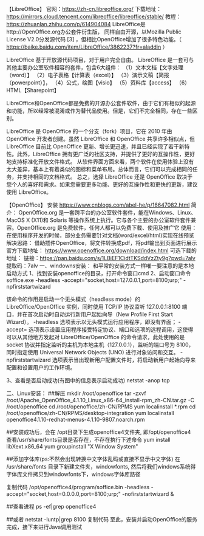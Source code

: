 

【LibreOffice】
官网：https://zh-cn.libreoffice.org/
下载地址：https://mirrors.cloud.tencent.com/libreoffice/libreoffice/stable/
教程：https://zhuanlan.zhihu.com/p/614904084
LibreOffice是http://OpenOffice.org办公套件衍生版， 同样自由开源，以Mozilla Public License V2.0分发源代码 [3] ，但相比OpenOffice增加了很多特色功能。（ https://baike.baidu.com/item/LibreOffice/3862237?fr=aladdin ）

LibreOffice 基于开放源代码项目，对于用户完全自由。
LibreOffice 是一套可与其他主要办公室软件相容的套件，包含6大组件：
（1）文本文档【文字处理（word）】
（2）电子表格【计算表（excel）】
（3）演示文稿【简报（powerpoint）】，
（4）公式，绘图【visio】
（5）资料库【access】
（6）HTML【Sharepoint】


LibreOffice和OpenOffice都是免费的开源办公套件软件，由于它们有相似的起源和功能，所以经常被混淆或作为替代品使用。但是，它们不完全相同，存在一些区别。

LibreOffice 是 OpenOffice 的一个分支（fork）项目，它在 2010 年由 OpenOffice 开发者创建。虽然 LibreOffice 和 OpenOffice 共享许多相似点，但 LibreOffice 目前比 OpenOffice 更新、增长更迅速，并且已经实现了若干新特性。此外，LibreOffice 拥有更广泛的社区支持，并提供了更好的互操作性，更好地支持标准化开放文件格式。
从软件界面方面来看，两个软件在使用体验上没有太大差异，基本上有着类似的图标和菜单布局。总体而言，它们可以完成相同的任务，并支持相同的文档格式。
总之，选择 LibreOffice 还是 OpenOffice 取决于您个人的喜好和需求。如果您需要更多功能、更好的互操作性和更快的更新，建议使用 LibreOffice。


【OpenOffice】 安装
https://www.cnblogs.com/abel-he/p/16647082.html
简介：
OpenOffice.org 是一套跨平台的办公室软件套件，能在Windows、Linux、MacOS X (X11)和 Solaris 等操作系统上执行。它与各个主要的办公室软件套件兼容。OpenOffice.org 是免费软件，任何人都可以免费下载、使用及推广它
使用：
在使用程序开发的时候，部分业务需要针对文档(word/excel/html)实现在线预览
解决思路：
借助插件OpenOffice，将文件转换成pdf，将pdf输出到页面进行展示
官方下载地址：
https://www.openoffice.org/download/index.html
可选下载的地址：
链接：https://pan.baidu.com/s/1LBiEF1CidtTKSddVzZty9g?pwd=7alv
提取码：7alv
一、windowns安装：
和平常的安装方式一样唯一要注意的是本地启动方式
1、找到安装openoffice的目录，打开命令窗口cmd
 2、启动窗口命令
soffice.exe -headless -accept="socket,host=127.0.0.1,port=8100;urp;" -npfirststartwizard

该命令的作用是启动一个无头模式（headless mode）的 LibreOffice/OpenOffice 实例，同时使用 TCP/IP 协议监听 127.0.0.1:8100 端口，并在首次启动时自动运行新用户起始向导（New Profile First Start Wizard）。
-headless 选项表示以无头模式运行应用程序，即没有界面；
-accept= 选项表示设置应用程序接受特定协议、端口和选项的远程调用，这使得可以从其他地方发起对 LibreOffice/OpenOffice 的命令请求，此处使用的是 socket 协议并指定监听的主机为本地主机（127.0.0.1），监听的端口号为 8100，同时指定使用 Universal Network Objects (UNO) 进行对象访问和交互。
-npfirststartwizard 选项表示当出现新用户配置文件时，将启动新用户起始向导来配置和设置用户的工作环境。

 3、查看是否启动成功(有图中的信息表示启动成功)
netstat -anop tcp

二、Linux安装：
##解压
mkdir /root/openoffice
tar -zxvf /root/Apache_OpenOffice_4.1.10_Linux_x86-64_install-rpm_zh-CN.tar.gz -C /root/openoffice
cd /root/openoffice/zh-CN/RPMS
yum localinstall *.rpm
cd /root/openoffice/zh-CN/RPMS/desktop-integration
yum localinstall openoffice4.1.10-redhat-menus-4.1.10-9807.noarch.rpm

 ##安装成功后，会在 /opt目录下生成openoffice4文件夹, 即/opt/openoffice4
查看/usr/share/fonts目录是否存在，不存在执行下述命令
yum install libXext.x86_64
yum groupinstall "X Window System"

##添加字体库(ps:不然会出现转换中文字体乱码或直接不显示中文字体) 在 /usr/share/fonts 目录下新建文件夹，windowfonts,
 然后将我们windows系统得字体库文件拷贝到windowfonts下，windows字体库路径

复制代码
/opt/openoffice4/program/soffice.bin -headless -accept="socket,host=0.0.0.0,port=8100;urp;" -nofirststartwizard &

##查看进程
ps -ef|grep openoffice4

##或者
netstat -luntp|grep 8100
复制代码
至此，安装并启动OpenOffice的服务完成，接下来进行Java调用测试
